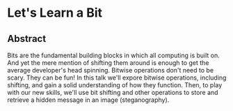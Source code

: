 # Let's Learn a Bit

## Abstract

Bits are the fundamental building blocks in which all computing is built on. And yet the mere mention of shifting them around is enough to get the average developer's head spinning. Bitwise operations don't need to be scary. They can be fun! In this talk we'll expore bitwise operations, including shifting, and gain a solid understanding of how they function. Then, to play with our new skills, we'll use bit shifting and other operations to store and retrieve a hidden message in an image (steganography).